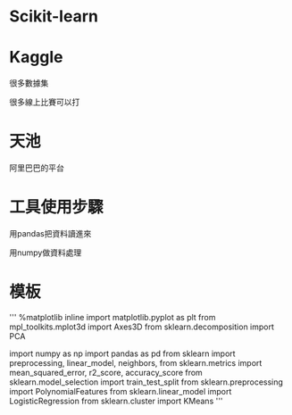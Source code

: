 # Scikit-learn
# Kaggle
很多數據集

很多線上比賽可以打
# 天池
阿里巴巴的平台
# 工具使用步驟
用pandas把資料讀進來

用numpy做資料處理

# 模板
'''
%matplotlib inline
import matplotlib.pyplot as plt
from mpl_toolkits.mplot3d import Axes3D
from sklearn.decomposition import PCA

import numpy as np
import pandas as pd
from sklearn import preprocessing, linear_model, neighbors, 
from sklearn.metrics import mean_squared_error, r2_score, accuracy_score
from sklearn.model_selection import train_test_split
from sklearn.preprocessing import PolynomialFeatures
from sklearn.linear_model import LogisticRegression
from sklearn.cluster import KMeans
'''

